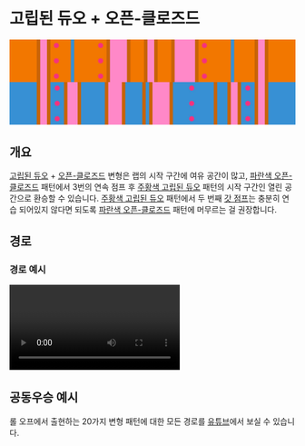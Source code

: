 # 고립된 듀오 + 오픈-클로즈드

![Isolated Duo + Open-Closed](../images/variations/isolated-duo-open-closed.jpg)

## 개요

[고립된 듀오](../rolls/isolated-duo.md#주황색-롤) + [오픈-클로즈드](../rolls/closed-open-open-closed.md#파란색-롤) 변형은 랩의 시작 구간에 여유 공간이 많고, [파란색 오픈-클로즈드](../rolls/closed-open-open-closed.md#파란색-롤) 패턴에서 3번의 연속 점프 후 [주황색 고립된 듀오](../rolls/isolated-duo.md#주황색-롤) 패턴의 시작 구간인 열린 공간으로 환승할 수 있습니다. [주황색 고립된 듀오](../rolls/isolated-duo.md#주황색-롤) 패턴에서 두 번째 [갓 점프](../advanced/isolated-duo-god-jumps.md)는 충분히 연습 되어있지 않다면 되도록 [파란색 오픈-클로즈드](../rolls/closed-open-open-closed.md#파란색-롤) 패턴에 머무르는 걸 권장합니다.

## 경로

### 경로 예시

<video controls>
  <source src="../../images/variations/isolated-duo-open-closed-standard-path.mp4" type="video/mp4">
</video>

## 공동우승 예시

롤 오프에서 출현하는 20가지 변형 패턴에 대한 모든 경로를 [유튜브](https://www.youtube.com/playlist?list=PLG_QNSp9ZgJLWYSNl4vY26VJCZeOQHO1F)에서 보실 수 있습니다.

